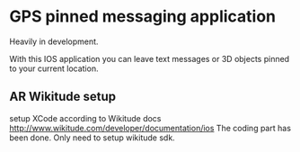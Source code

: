 # GPS pinned messaging application

Heavily in development. 

With this IOS application you can leave text messages or 3D objects pinned to your current location.

## AR Wikitude setup

setup XCode according to Wikitude docs http://www.wikitude.com/developer/documentation/ios
The coding part has been done. Only need to setup wikitude sdk.
